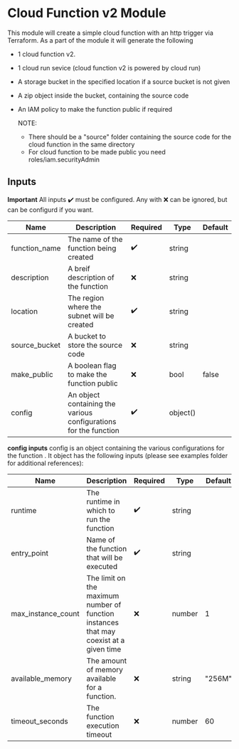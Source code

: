 # Cloud Function v2 Module
This module will create a simple cloud function with an http trigger via Terraform. As a part of the module it will generate the following

- 1 cloud function v2.
- 1 cloud run sevice (cloud function v2 is powered by cloud run)
- A storage bucket in the specified location if a source bucket is not given
- A zip object inside the bucket, containing the source code 
- An IAM policy to make the function public if required

    NOTE:
    - There should be a "source" folder containing the source code for the cloud function in the same directory
    - For cloud function to be made public you need roles/iam.securityAdmin

## Inputs
**Important**
    All inputs :heavy_check_mark: must be configured.
    Any with :x: can be ignored, but can be configurd if you want.

| Name        | Description | Required | Type | Default |
| ----------- | ----------- | -------- | ---- | ------- |
| function_name | The name of the function being created | :heavy_check_mark: | string | |
| description | A breif description of the function | :x: | string | |
| location | The region where the subnet will be created | :heavy_check_mark: | string | |
| source_bucket | A bucket to store the source code | :x: | string | |
| make_public | A boolean flag to make the function public | :x: | bool | false |
| config | An object containing the various configurations for the function | :heavy_check_mark: | object() | |

**config inputs**
    config is an object containing the various configurations for the function . It object has the following inputs (please see examples folder for additional references):

| Name        | Description | Required | Type | Default |
| ----------- | ----------- | -------- | ---- | ------- |
| runtime | The runtime in which to run the function | :heavy_check_mark: | string | |
| entry_point | Name of the function that will be executed | :heavy_check_mark: | string | |
| max_instance_count | The limit on the maximum number of function instances that may coexist at a given time | :x: | number | 1 |
| available_memory | The amount of memory available for a function. | :x: | string | "256M" |
| timeout_seconds | The function execution timeout | :x: | number | 60 |

